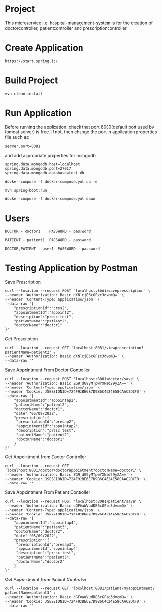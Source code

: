 # Project
This microservice i.e. hospital-management-system is for the creation of doctorcontroller, patientcontroller and prescriptioncontroller

# Create Application
```
https://start.spring.io/
```
# Build Project
```
mvn clean install
```
# Run Application
Before running the application, check that port 8080(default port used by tomcat server) is free. If not, then change the port in application.properties file such as:
```
server.port=8081
```
and add appropriate properties for mongodb
```
spring.data.mongodb.host=localhost
spring.data.mongodb.port=27017
spring.data.mongodb.database=test_db
```

```
docker-compose -f docker-compose.yml up -d

mvn spring-boot:run

docker-compose -f docker-compose.yml down
```

# Users
```
DOCTOR - doctor1	PASSWORD - password
```
```
PATIENT - patient1	PASSWORD - password
```
```
DOCTOR,PATIENT - user1	PASSWORD - password
```

# Testing Application by Postman

Save Prescription
```
curl --location --request POST 'localhost:8081/saveprescription' \
--header 'Authorization: Basic dXNlcjE6cGFzc3dvcmQ=' \
--header 'Content-Type: application/json' \
--data-raw '{
    "prescriptionId":"pres2",
    "appointmentId":"appoint2",
    "description":"presc test",
    "patientName":"patient2",
    "doctorName":"doctor1"
}'
```

Get Prescription
```
curl --location --request GET 'localhost:8081/viewprescription?patientName=patient2' \
--header 'Authorization: Basic dXNlcjE6cGFzc3dvcmQ=' \
--data-raw ''
```

Save Appointment From Doctor Controller
```
curl --location --request POST 'localhost:8081/doctor/save' \
--header 'Authorization: Basic ZG9jdG9yMTpwYXNzd29yZA==' \
--header 'Content-Type: application/json' \
--header 'Cookie: JSESSIONID=724F92BE6E7D9B6C4624E58CAAC2DCFD' \
--data-raw '{
    "appointmentId":"appointap2",
    "patientName":"patient2",
    "doctorName":"doctor1",
    "date":"05/09/2022",
    "prescription":{
     "prescriptionId":"presap2",
     "appointmentId":"appointap2",
     "description":"presc test",
     "patientName":"patient2",
     "doctorName":"doctor1"
    }
}'
```
Get Appointment from Doctor Controller
```
curl --location --request GET 'localhost:8081/doctor/doctorappointment?doctorName=doctor1' \
--header 'Authorization: Basic ZG9jdG9yMTpwYXNzd29yZA==' \
--header 'Cookie: JSESSIONID=724F92BE6E7D9B6C4624E58CAAC2DCFD' \
--data-raw ''
```

Save Appointment From Patient Controller
```
curl --location --request POST 'localhost:8081/patient/save' \
--header 'Authorization: Basic cGF0aWVudDE6cGFzc3dvcmQ=' \
--header 'Content-Type: application/json' \
--header 'Cookie: JSESSIONID=724F92BE6E7D9B6C4624E58CAAC2DCFD' \
--data-raw '{
    "appointmentId":"appointap4",
    "patientName":"patient3",
    "doctorName":"doctor2",
    "date":"05/09/2022",
    "prescription":{
     "prescriptionId":"presap3",
     "appointmentId":"appointap4",
     "description":"presc test",
     "patientName":"patient3",
     "doctorName":"doctor2"
    }
}'
```

Get Appointment from Patient Controller
```
curl --location --request GET 'localhost:8081/patient/myappointment?patientName=patient3' \
--header 'Authorization: Basic cGF0aWVudDE6cGFzc3dvcmQ=' \
--header 'Cookie: JSESSIONID=724F92BE6E7D9B6C4624E58CAAC2DCFD' \
--data-raw ''
```